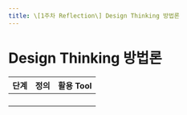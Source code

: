 ```yaml
---
title: \[1주차 Reflection\] Design Thinking 방법론
---
```


# Design Thinking 방법론

<table>
  <thead>
    <tr>
      <th>단계</th>
      <th>정의</th>
      <th>활용 Tool</th>
    </tr>
  </thead>
  <tbody>
    <tr>
      <td></td>
      <td></td>
      <td></td>
    </tr>
    <tr>
      <td></td>
      <td></td>
      <td></td>
    </tr>
    <tr>
      <td></td>
      <td></td>
      <td></td>
    </tr>
    <tr>
      <td></td>
      <td></td>
      <td></td>
    </tr>
  </tbody>
</table>
